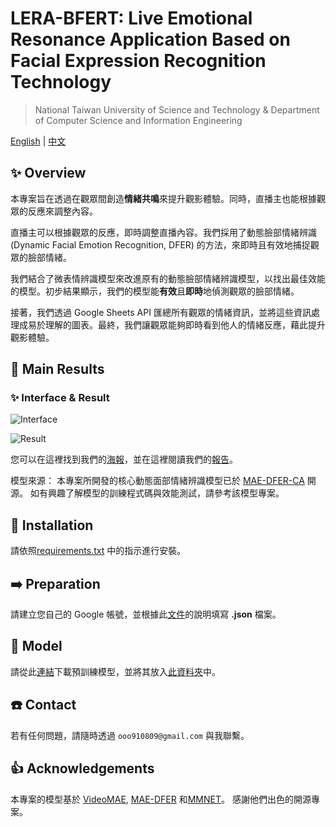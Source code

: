 # LERA-BFERT: Live Emotional Resonance Application Based on Facial Expression Recognition Technology
> National Taiwan University of Science and Technology & Department of Computer Science and Information Engineering<br>

[English](./README.md) | [中文](./README.zh-TW.md)
## ✨ Overview
本專案旨在透過在觀眾間創造**情緒共鳴**來提升觀影體驗。同時，直播主也能根據觀眾的反應來調整內容。

直播主可以根據觀眾的反應，即時調整直播內容。我們採用了動態臉部情緒辨識 (Dynamic Facial Emotion Recognition, DFER) 的方法，來即時且有效地捕捉觀眾的臉部情緒。

我們結合了微表情辨識模型來改進原有的動態臉部情緒辨識模型，以找出最佳效能的模型。初步結果顯示，我們的模型能**有效**且**即時**地偵測觀眾的臉部情緒。

接著，我們透過 Google Sheets API 匯總所有觀眾的情緒資訊，並將這些資訊處理成易於理解的圖表。最終，我們讓觀眾能夠即時看到他人的情緒反應，藉此提升觀影體驗。

## 🚀 Main Results
### ✨ Interface & Result 
![Interface](pic/Interface.png)

![Result](pic/sample_result.png)


您可以在這裡找到我們的[海報](pic/Project_Poster_zh.png)，並在這裡閱讀我們的[報告](pic/Project_Paper_zh.pdf)。

模型來源：
本專案所開發的核心動態面部情緒辨識模型已於 [MAE-DFER-CA](https://github.com/drink36/MAE-DFER-CA) 開源。
如有興趣了解模型的訓練程式碼與效能測試，請參考該模型專案。
## 🔨 Installation
請依照[requirements.txt](requirements.txt) 中的指示進行安裝。

## ➡️ Preparation
請建立您自己的 Google 帳號，並根據此[文件](https://developers.google.com/sheets/api/guides/concepts)的說明填寫 **.json** 檔案。

## 📍 Model
請從此[連結](https://drive.google.com/file/d/1AySyaGGic-ZrdJp3p3tDpPANE6spaOhx/view?usp=drive_link)下載預訓練模型，並將其放入[此資料夾](model)中。

## ☎️ Contact 
若有任何問題，請隨時透過 `ooo910809@gmail.com` 與我聯繫。

## 👍 Acknowledgements
本專案的模型基於 [VideoMAE](https://github.com/MCG-NJU/VideoMAE), [MAE-DFER](https://github.com/sunlicai/MAE-DFER) 和[MMNET](https://github.com/muse1998/MMNet)。
感謝他們出色的開源專案。
